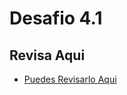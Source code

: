 # Desafio 4.1

## Revisa Aqui

- [Puedes Revisarlo Aqui](https://illustrious-truffle-198a44.netlify.app/)
